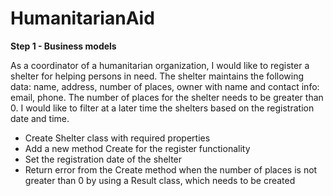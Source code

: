 # HumanitarianAid

**Step 1 - Business models**

As a coordinator of a humanitarian organization, I would like to register a shelter for helping persons in need.
The shelter maintains the following data: name, address, number of places, owner with name and contact info: email, phone.
The number of places for the shelter needs to be greater than 0.
I would like to filter at a later time the shelters based on the registration date and time. 
 
- Create Shelter class with required properties
- Add a new method Create for the register functionality
- Set the registration date of the shelter
- Return error from the Create method when the number of places is not greater than 0 by using a Result class, which needs to be created

